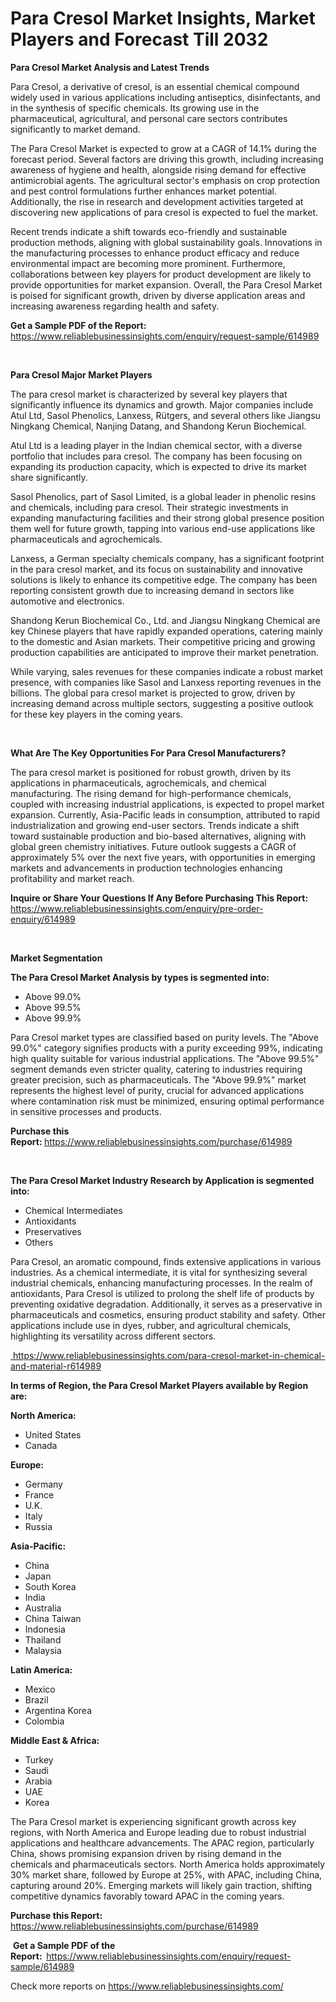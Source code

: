 <p><h1>Para Cresol Market Insights, Market Players and Forecast Till 2032</h1></p><p><strong>Para Cresol Market Analysis and Latest Trends</strong></p>
<p><p>Para Cresol, a derivative of cresol, is an essential chemical compound widely used in various applications including antiseptics, disinfectants, and in the synthesis of specific chemicals. Its growing use in the pharmaceutical, agricultural, and personal care sectors contributes significantly to market demand.</p><p>The Para Cresol Market is expected to grow at a CAGR of 14.1% during the forecast period. Several factors are driving this growth, including increasing awareness of hygiene and health, alongside rising demand for effective antimicrobial agents. The agricultural sector's emphasis on crop protection and pest control formulations further enhances market potential. Additionally, the rise in research and development activities targeted at discovering new applications of para cresol is expected to fuel the market.</p><p>Recent trends indicate a shift towards eco-friendly and sustainable production methods, aligning with global sustainability goals. Innovations in the manufacturing processes to enhance product efficacy and reduce environmental impact are becoming more prominent. Furthermore, collaborations between key players for product development are likely to provide opportunities for market expansion. Overall, the Para Cresol Market is poised for significant growth, driven by diverse application areas and increasing awareness regarding health and safety.</p></p>
<p><strong>Get a Sample PDF of the Report:&nbsp;</strong> <a href="https://www.reliablebusinessinsights.com/enquiry/request-sample/614989?utm_campaign=3000&utm_medium=2&utm_source=Github&utm_content=ia&utm_term=24032025&utm_id=para-cresol">https://www.reliablebusinessinsights.com/enquiry/request-sample/614989</a></p>
<p>&nbsp;</p>
<p><strong>Para Cresol Major Market Players</strong></p>
<p><p>The para cresol market is characterized by several key players that significantly influence its dynamics and growth. Major companies include Atul Ltd, Sasol Phenolics, Lanxess, Rütgers, and several others like Jiangsu Ningkang Chemical, Nanjing Datang, and Shandong Kerun Biochemical.</p><p>Atul Ltd is a leading player in the Indian chemical sector, with a diverse portfolio that includes para cresol. The company has been focusing on expanding its production capacity, which is expected to drive its market share significantly.</p><p>Sasol Phenolics, part of Sasol Limited, is a global leader in phenolic resins and chemicals, including para cresol. Their strategic investments in expanding manufacturing facilities and their strong global presence position them well for future growth, tapping into various end-use applications like pharmaceuticals and agrochemicals.</p><p>Lanxess, a German specialty chemicals company, has a significant footprint in the para cresol market, and its focus on sustainability and innovative solutions is likely to enhance its competitive edge. The company has been reporting consistent growth due to increasing demand in sectors like automotive and electronics.</p><p>Shandong Kerun Biochemical Co., Ltd. and Jiangsu Ningkang Chemical are key Chinese players that have rapidly expanded operations, catering mainly to the domestic and Asian markets. Their competitive pricing and growing production capabilities are anticipated to improve their market penetration.</p><p>While varying, sales revenues for these companies indicate a robust market presence, with companies like Sasol and Lanxess reporting revenues in the billions. The global para cresol market is projected to grow, driven by increasing demand across multiple sectors, suggesting a positive outlook for these key players in the coming years.</p></p>
<p>&nbsp;</p>
<p><strong>What Are The Key Opportunities For Para Cresol Manufacturers?</strong></p>
<p><p>The para cresol market is positioned for robust growth, driven by its applications in pharmaceuticals, agrochemicals, and chemical manufacturing. The rising demand for high-performance chemicals, coupled with increasing industrial applications, is expected to propel market expansion. Currently, Asia-Pacific leads in consumption, attributed to rapid industrialization and growing end-user sectors. Trends indicate a shift toward sustainable production and bio-based alternatives, aligning with global green chemistry initiatives. Future outlook suggests a CAGR of approximately 5% over the next five years, with opportunities in emerging markets and advancements in production technologies enhancing profitability and market reach.</p></p>
<p><strong>Inquire or Share Your Questions If Any Before Purchasing This Report:</strong> <a href="https://www.reliablebusinessinsights.com/enquiry/pre-order-enquiry/614989?utm_campaign=3000&utm_medium=2&utm_source=Github&utm_content=ia&utm_term=24032025&utm_id=para-cresol">https://www.reliablebusinessinsights.com/enquiry/pre-order-enquiry/614989</a></p>
<p>&nbsp;</p>
<p><strong>Market Segmentation</strong></p>
<p><strong>The Para Cresol Market Analysis by types is segmented into:</strong></p>
<p><ul><li>Above 99.0%</li><li>Above 99.5%</li><li>Above 99.9%</li></ul></p>
<p><p>Para Cresol market types are classified based on purity levels. The "Above 99.0%" category signifies products with a purity exceeding 99%, indicating high quality suitable for various industrial applications. The "Above 99.5%" segment demands even stricter quality, catering to industries requiring greater precision, such as pharmaceuticals. The "Above 99.9%" market represents the highest level of purity, crucial for advanced applications where contamination risk must be minimized, ensuring optimal performance in sensitive processes and products.</p></p>
<p><strong>Purchase this Report:&nbsp;</strong><a href="https://www.reliablebusinessinsights.com/purchase/614989?utm_campaign=3000&utm_medium=2&utm_source=Github&utm_content=ia&utm_term=24032025&utm_id=para-cresol">https://www.reliablebusinessinsights.com/purchase/614989</a></p>
<p>&nbsp;</p>
<p><strong>The Para Cresol Market Industry Research by Application is segmented into:</strong></p>
<p><ul><li>Chemical Intermediates</li><li>Antioxidants</li><li>Preservatives</li><li>Others</li></ul></p>
<p><p>Para Cresol, an aromatic compound, finds extensive applications in various industries. As a chemical intermediate, it is vital for synthesizing several industrial chemicals, enhancing manufacturing processes. In the realm of antioxidants, Para Cresol is utilized to prolong the shelf life of products by preventing oxidative degradation. Additionally, it serves as a preservative in pharmaceuticals and cosmetics, ensuring product stability and safety. Other applications include use in dyes, rubber, and agricultural chemicals, highlighting its versatility across different sectors.</p></p>
<p><a href="https://www.reliablebusinessinsights.com/para-cresol-market-in-chemical-and-material-r614989?utm_campaign=3000&utm_medium=2&utm_source=Github&utm_content=ia&utm_term=24032025&utm_id=para-cresol">&nbsp;https://www.reliablebusinessinsights.com/para-cresol-market-in-chemical-and-material-r614989</a></p>
<p><strong>In terms of Region, the Para Cresol Market Players available by Region are:</strong></p>
<p>
    <p> <strong> North America: </strong>
        <ul>
            <li>United States</li>
            <li>Canada</li>
        </ul>
        </p> 
    <p> <strong> Europe: </strong>
        <ul>
            <li>Germany</li>
            <li>France</li>
            <li>U.K.</li>
            <li>Italy</li>
            <li>Russia</li>
        </ul>
        </p> 
    <p> <strong> Asia-Pacific: </strong>
        <ul>
            <li>China</li>
            <li>Japan</li>
            <li>South Korea</li>
            <li>India</li>
            <li>Australia</li>
            <li>China Taiwan</li>
            <li>Indonesia</li>
            <li>Thailand</li>
            <li>Malaysia</li>
        </ul>
        </p> 
    <p> <strong> Latin America: </strong>
        <ul>
            <li>Mexico</li>
            <li>Brazil</li>
            <li>Argentina Korea</li>
            <li>Colombia</li>
        </ul>
        </p> 
    <p> <strong> Middle East & Africa: </strong>
        <ul>
            <li>Turkey</li>
            <li>Saudi</li>
            <li>Arabia</li>
            <li>UAE</li>
            <li>Korea</li>
        </ul>
    </p>
    </p>
<p><p>The Para Cresol market is experiencing significant growth across key regions, with North America and Europe leading due to robust industrial applications and healthcare advancements. The APAC region, particularly China, shows promising expansion driven by rising demand in the chemicals and pharmaceuticals sectors. North America holds approximately 30% market share, followed by Europe at 25%, with APAC, including China, capturing around 20%. Emerging markets will likely gain traction, shifting competitive dynamics favorably toward APAC in the coming years.</p></p>
<p><strong>Purchase this Report: </strong><a href="https://www.reliablebusinessinsights.com/purchase/614989?utm_campaign=3000&utm_medium=2&utm_source=Github&utm_content=ia&utm_term=24032025&utm_id=para-cresol">https://www.reliablebusinessinsights.com/purchase/614989</a></p>
<p>&nbsp;<strong>Get a Sample PDF of the Report:&nbsp;&nbsp;</strong><a href="https://www.reliablebusinessinsights.com/enquiry/request-sample/614989?utm_campaign=3000&utm_medium=2&utm_source=Github&utm_content=ia&utm_term=24032025&utm_id=para-cresol">https://www.reliablebusinessinsights.com/enquiry/request-sample/614989</a></p>
<p><strong></strong></p>
<p>Check more reports on <a href="https://www.reliablebusinessinsights.com/?utm_campaign=3000&utm_medium=2&utm_source=Github&utm_content=ia&utm_term=24032025&utm_id=para-cresol">https://www.reliablebusinessinsights.com/</a></p>
